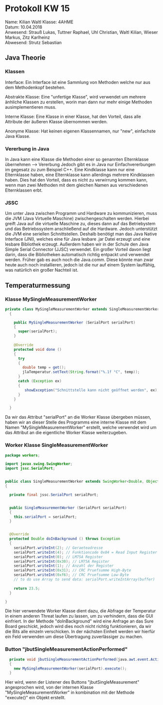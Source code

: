 # Protokoll KW 15
Name: Kilian Waltl
Klasse: 4AHME  
Datum: 10.04.2018  
Anwesend: Strauß Lukas, Tuttner Raphael, Uhl Christian, Waltl Kilian, Wieser Markus, Zitz Karlheinz  
Abwesend: Strutz Sebastian  

## Java Theorie

### Klassen

Interface: Ein Interface ist eine Sammlung von Methoden welche nur aus dem Methodenkopf bestehen.

Abstrakte Klasse: Eine "unfertige Klasse", wird verwendet um mehrere änhliche Klassen zu erstellen, worin man dann nur mehr einige Methoden ausimplementieren muss.

Interne Klasse: Eine Klasse in einer Klasse, hat den Vorteil, dass alle Attribute der äußeren Klasse übernommen werden.

Anonyme Klasse: Hat keinen eigenen Klassennamen, nur "new", einfachste Java Klasse.

### Vererbung in Java

In Java kann eine Klasse die Methoden einer so genannten Elternklasse übernehmen --> Vererbung
Jedoch gibt es in Java nur Einfachvererbungen im gegesatz zu zum Beispiel C++.
Eine Kindklasse kann nur eine Elternklasse haben, eine Elternklasse kann allerdings mehrere Kindklassen haben.
Dies hat den Vorteil, dass es nicht zu verwirrung kommen kann, wenn man zwei Methoden mit dem gleichen Namen aus verschiedenen Elternklassen erbt.

### JSSC

Um unter Java zwischen Programm und Hardware zu kommunizieren, muss die JVM (Java Virtuelle Maschine)
  zwischengeschalten werden. Hierbei greift Java auf die virtuelle Maschine zu, dieses dann auf das Betriebystem und das Betriebssystem anschließend auf die Hardware. Jedoch unterstützt die JVM eine seriellen Schnittstellen. Deshalb benötigt man das Java Native Interface (JNI), welches eine für Java lesbare .jar Datei erzeugt und eine lesbare Bibliothek erzeugt. Außerdem haben wir in der Schule den Java Simple Serial Connector (JJSC) verwendet. Ein großer Vorteil davon liegt darin, dass die Bibliotheken automatisch richtig entpackt und verwendet werden. Früher gab es auch noch die Java.comm. Diese könnte man zwar heute auch noch installieren, jedoch ist die nur auf einem System lauffähig, was natürlich ein großer Nachteil ist.


## Temperaturmessung

### Klasse MySingleMeasurementWorker
```java
private class MySingleMeasurementWorker extends SingleMeasurementWorker
  {

    public MySingleMeasurementWorker (SerialPort serialPort)
    {
      super(serialPort);
    }
    
    @Override
    protected void done ()
    {
      try
      {
        double temp = get();
        jlaTemperatur.setText(String.format("%.1f °C", temp));
      }
      catch (Exception ex)
      {
         showException("Schnittstelle kann nicht geöffnet werden", ex);
      }
    }

  }
```
Da wir das Attribut "serialPort" an die Worker Klasse übergeben müssen, haben wir an dieser Stelle des Programms eine interne Klasse mit dem Namen "MySingleMeasurementWorker" erstellt, welche verwendet wird um das Attribut an die eigentliche Worker Klasse weiterzugeben.

### Worker Klasse SingleMeasurementWorker
```java
package workers;

import javax.swing.SwingWorker;
import jssc.SerialPort;


public class SingleMeasurementWorker extends SwingWorker<Double, Object>
{

  private final jssc.SerialPort serialPort;


  public SingleMeasurementWorker (SerialPort serialPort)
  {
    this.serialPort = serialPort;
  }


  @Override
  protected Double doInBackground () throws Exception
  {
    serialPort.writeInt(2); // Geraeteadresse
    serialPort.writeInt(4); // Funktioncode 0x04 = Read Input Register
    serialPort.writeInt(0); // LM75A Register
    serialPort.writeInt(0x30); // LM75A Register
    serialPort.writeInt(1); // Anzahl der Register
    serialPort.writeInt(0x31); // CRC Pruefsumme High-Byte
    serialPort.writeInt(0xf6); // CRC Pruefsumme Low-Byte
    // to do use Array to send data: serialPort.writeIntArray(buffer)
    
    return 23.5;
  }

}
```
Die hier verwendete Worker Klasse dient dazu, die Abfrage der Temperatur in einem anderen Threat laufen zu lassen, um zu verhindern, dass die GUI einfriert.
In der Methode "doInBackground" wird eine Anfrage an das Sure Board geschickt, jedoch wird dies noch nicht richtig funktionieren, da wir die Bits alle einzeln verschicken. In der nächsten Einheit werden wir hierfür ein Feld verwenden um diese Übertragung zuverlässiger zu machen.

### Button "jbutSingleMeasurementActionPerformed"
```java
  private void jbutSingleMeasurementActionPerformed(java.awt.event.ActionEvent evt)
  {                                                          
    new MySingleMeasurementWorker(serialPort).execute();
  }
```
Hier wird, wenn der Listener des Buttons "jbutSingleMeasurement" angesprochen wird, von der internen Klasse "MySingleMeasurementWorker" in kombination mit der Methode "execute()" ein Objekt erstellt.

